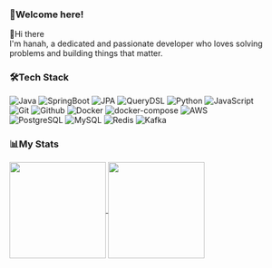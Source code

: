 ### 🥳Welcome here!

👋Hi there   
I'm hanah, a dedicated and passionate developer who loves solving problems and building things that matter.  


### 🛠️Tech Stack
![Java](https://img.shields.io/badge/Java-007396.svg?&style=flat-square&logo=Java&logoColor=white)
![SpringBoot](https://img.shields.io/badge/Spring-6DB33F.svg?&style=flat-square&logo=SpringBoot&logoColor=white)
![JPA](https://img.shields.io/badge/JPA-f8a22a.svg?&style=flat-square&logo=JPA&logoColor=white)
![QueryDSL](https://img.shields.io/badge/QueryDSL-ae6f09.svg?&style=flat-square&logo=QueryDSL&logoColor=white)
![Python](https://img.shields.io/badge/Python-3776AB?style=flat-square&logo=Python&logoColor=white)
![JavaScript](https://img.shields.io/badge/JavaScript-F7DF1E.svg?&style=flat-square&logo=JavaScript&logoColor=white)
<br>
![Git](https://img.shields.io/badge/Git-black.svg?&style=flat-square&logo=Git&logoColor=white)
![Github](https://img.shields.io/badge/Github-black.svg?&style=flat-square&logo=Github&logoColor=white)
![Docker](https://img.shields.io/badge/Docker-2496ED.svg?&style=flat-square&logo=Docker&logoColor=white)
![docker-compose](https://img.shields.io/badge/docker_compose-5765b7.svg?&style=flat-square&logo=docker-compose&logoColor=white)
![AWS](https://img.shields.io/badge/AWS-007AAC.svg?&style=flat-square&logo=AWS&logoColor=white)
<br>
![PostgreSQL](https://img.shields.io/badge/PostgreSQL-blue.svg?&style=flat-square&logo=PostgreSQL&logoColor=white)
![MySQL](https://img.shields.io/badge/MySQL-4479A1.svg?&style=flat-square&logo=PostgreSQL&logoColor=white)
![Redis](https://img.shields.io/badge/Redis-FF4438.svg?&style=flat-square&logo=Redis&logoColor=white)
![Kafka](https://img.shields.io/badge/Kafka-purple.svg?&style=flat-square&logo=apachekafka&logoColor=white)


### 📊My Stats
<a href="https://github.com/HanaHww2">
  <img height=170 align="center" src="https://github-readme-stats.vercel.app/api?username=HanaHww2&show_icons=true&theme=blueberry&card_width=400" />
</a>  
<a href="https://github.com/HanaHww2/Algo">
  <img height=170 align="center" src="http://mazassumnida.wtf/api/v2/generate_badge?boj=hanahwww" />
</a>  

<!--
**HanaHww2/HanaHww2** is a ✨ _special_ ✨ repository because its `README.md` (this file) appears on your GitHub profile.

Here are some ideas to get you started:

- 🔭 I’m currently working on ...
- 🌱 I’m currently learning ...
- 👯 I’m looking to collaborate on ...
- 🤔 I’m looking for help with ...
- 💬 Ask me about ...
- 📫 How to reach me: ...
- 😄 Pronouns: ...
- ⚡ Fun fact: ...
-->
